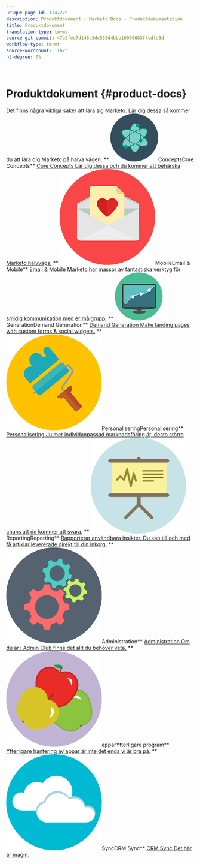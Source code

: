 ```yaml
---
unique-page-id: 1147279
description: Produktdokument - Marketo Docs - Produktdokumentation
title: Produktdokument
translation-type: tm+mt
source-git-commit: 47b2fee7d146c3dc558d4bbb10070683f4cdfd3d
workflow-type: tm+mt
source-wordcount: '162'
ht-degree: 0%

---
```



# Produktdokument {#product-docs}

Det finns några viktiga saker att lära sig Marketo. Lär dig dessa så kommer du att lära dig Marketo på halva vägen.
** ![Core](assets/education-science-12.png)ConceptsCore Concepts** [Core Concepts Lär dig dessa och du kommer att behärska Marketo halvvägs.](product-docs/core-marketo-concepts.md)     ** ![Email &amp;](assets/valentine-day-10.png)MobileEmail &amp; Mobile** [Email &amp; Mobile Marketo har massor av fantastiska verktyg för smidig kommunikation med er målgrupp.](https://docs.marketo.com/pages/viewpage.action?pageId=557076)     ** ![Demand](assets/seo-04.png)GenerationDemand Generation** [Demand Generation Make landing pages with custom forms &amp; social widgets.](product-docs/demand-generation.md)     ** ![](assets/graphic-design-tools-19.png)PersonaliseringPersonalisering** [Personalisering Ju mer individanpassad marknadsföring är, desto större chans att de kommer att svara.](product-docs/personalization.md)     ** ![](assets/office-21.png)ReportingReporting** [Rapporterar användbara insikter. Du kan till och med få artiklar levererade direkt till din inkorg.](product-docs/reporting.md)     ** ![](assets/technology-08.png)Administration** [Administration Om du är i Admin Club finns det allt du behöver veta.](https://docs.marketo.com/display/DOCS/Administration)     ** ![Ytterligare](assets/food-10.png)apparYtterligare program** [Ytterligare hantering av appar är inte det enda vi är bra på.](product-docs/additional-apps.md)     ** ![CRM](assets/seo-33.png)SyncCRM Sync** [CRM Sync Det här är magin.](product-docs/crm-sync.md)